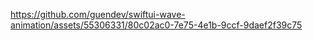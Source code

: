 

https://github.com/guendev/swiftui-wave-animation/assets/55306331/80c02ac0-7e75-4e1b-9ccf-9daef2f39c75

